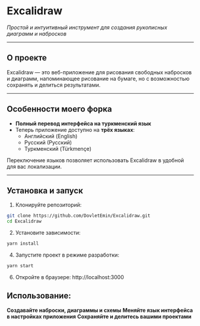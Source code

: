 # Excalidraw

*Простой и интуитивный инструмент для создания рукописных диаграмм и набросков*

---

## О проекте

Excalidraw — это веб-приложение для рисования свободных набросков и диаграмм, напоминающее рисование на бумаге, но с возможностью сохранять и делиться результатами.

---

## Особенности моего форка

- **Полный перевод интерфейса на туркменский язык**  
- Теперь приложение доступно на **трёх языках**:  
  - Английский (English)  
  - Русский (Русский)  
  - Туркменский (Türkmençe)  

Переключение языков позволяет использовать Excalidraw в удобной для вас локализации.

---

## Установка и запуск

1. Клонируйте репозиторий:  
```bash
git clone https://github.com/DovletEmin/Excalidraw.git
cd Excalidraw
```
2. Установите зависимости:
```bash
yarn install
```
4. Запустите проект в режиме разработки:
```bash
yarn start
```
6. Откройте в браузере: http://localhost:3000

## Использование:
  **Создавайте наброски, диаграммы и схемы**
  **Меняйте язык интерфейса в настройках приложения**
  **Сохраняйте и делитесь вашими проектами**
